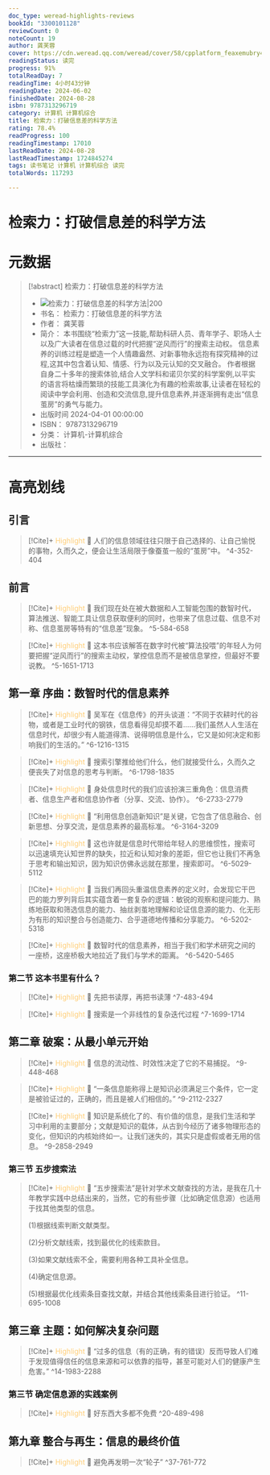 ```yaml
---
doc_type: weread-highlights-reviews
bookId: "3300101128"
reviewCount: 0
noteCount: 19
author: 龚芙蓉
cover: https://cdn.weread.qq.com/weread/cover/58/cpplatform_feaxemubry47bnkzylqzwv/t7_cpplatform_feaxemubry47bnkzylqzwv1716796541.jpg
readingStatus: 读完
progress: 91%
totalReadDay: 7
readingTime: 4小时43分钟
readingDate: 2024-06-02
finishedDate: 2024-08-28
isbn: 9787313296719
category: 计算机 计算机综合
title: 检索力：打破信息差的科学方法
rating: 78.4%
readProgress: 100
readingTimestamp: 17010
lastReadDate: 2024-08-28
lastReadTimestamp: 1724845274
tags: 读书笔记 计算机 计算机综合 读完
totalWords: 117293

---
```


# 检索力：打破信息差的科学方法

# 元数据
> [!abstract] 检索力：打破信息差的科学方法
> - ![ 检索力：打破信息差的科学方法|200](https://cdn.weread.qq.com/weread/cover/58/cpplatform_feaxemubry47bnkzylqzwv/t7_cpplatform_feaxemubry47bnkzylqzwv1716796541.jpg)
> - 书名： 检索力：打破信息差的科学方法
> - 作者： 龚芙蓉
> - 简介： 本书围绕“检索力”这一技能,帮助科研人员、青年学子、职场人士以及广大读者在信息过载的时代把握“逆风而行”的搜索主动权。 信息素养的训练过程是塑造一个人情趣盎然、对新事物永远抱有探究精神的过程,这其中包含着认知、情感、行为以及元认知的交叉融合。 作者根据自身二十多年的搜索体验,结合人文学科和诺贝尔奖的科学案例,以平实的语言将枯燥而繁琐的技能工具演化为有趣的检索故事,让读者在轻松的阅读中学会利用、创造和交流信息,提升信息素养,并逐渐拥有走出“信息茧房”的勇气与能力。
> - 出版时间 2024-04-01 00:00:00
> - ISBN： 9787313296719
> - 分类： 计算机-计算机综合
> - 出版社： 



---

# 高亮划线

## 引言

> [!Cite]+ <span style="color: #ffce78;">Highlight</span>
> 📌 人们的信息领域往往只限于自己选择的、让自己愉悦的事物，久而久之，便会让生活局限于像蚕茧一般的“茧房”中。
> ^4-352-404
## 前言

> [!Cite]+ <span style="color: #ffce78;">Highlight</span>
> 📌 我们现在处在被大数据和人工智能包围的数智时代，算法推送、智能工具让信息获取便利的同时，也带来了信息过载、信息不对称、信息茧房等特有的“信息差”现象。
> ^5-584-658

> [!Cite]+ <span style="color: #ffce78;">Highlight</span>
> 📌 这本书应该解答在数字时代被“算法投喂”的年轻人为何要把握“逆风而行”的搜索主动权，掌控信息而不是被信息掌控，但最好不要说教。
> ^5-1651-1713
## 第一章 序曲：数智时代的信息素养

> [!Cite]+ <span style="color: #ffce78;">Highlight</span>
> 📌 吴军在《信息传》的开头谈道：“不同于农耕时代的谷物，或者是工业时代的钢铁，信息看得见却摸不着……我们虽然人人生活在信息时代，却很少有人能道得清、说得明信息是什么，它又是如何决定和影响我们的生活的。”
> ^6-1216-1315

> [!Cite]+ <span style="color: #ffce78;">Highlight</span>
> 📌 搜索引擎推给他们什么，他们就接受什么，久而久之便丧失了对信息的思考与判断。
> ^6-1798-1835

> [!Cite]+ <span style="color: #ffce78;">Highlight</span>
> 📌 身处信息时代的我们应该扮演三重角色：信息消费者、信息生产者和信息协作者（分享、交流、协作）。
> ^6-2733-2779

> [!Cite]+ <span style="color: #ffce78;">Highlight</span>
> 📌 “利用信息创造新知识”是关键，它包含了信息融合、创新思想、分享交流，是信息素养的最高标准。
> ^6-3164-3209

> [!Cite]+ <span style="color: #ffce78;">Highlight</span>
> 📌 这也许就是信息时代带给年轻人的思维惯性，搜索可以迅速填充认知世界的缺失，拉近和认知对象的差距，但它也让我们不再急于思考和输出知识，因为知识仿佛永远就在那里，搜索即可。
> ^6-5029-5112

> [!Cite]+ <span style="color: #ffce78;">Highlight</span>
> 📌 当我们再回头重温信息素养的定义时，会发现它干巴巴的能力罗列背后其实蕴含着一套复杂的逻辑：敏锐的观察和提问能力、熟练地获取和筛选信息的能力、抽丝剥茧地理解和论证信息源的能力、化无形为有形的知识整合与创造能力、合乎道德地传播和分享能力。
> ^6-5202-5318

> [!Cite]+ <span style="color: #ffce78;">Highlight</span>
> 📌 数智时代的信息素养，相当于我们和学术研究之间的一座桥，这座桥极大地拉近了我们与学术的距离。
> ^6-5420-5465
### 第二节 这本书里有什么？

> [!Cite]+ <span style="color: #ffce78;">Highlight</span>
> 📌 先把书读厚，再把书读薄
> ^7-483-494

> [!Cite]+ <span style="color: #ffce78;">Highlight</span>
> 📌 搜索是一个非线性的复杂迭代过程
> ^7-1699-1714
## 第二章 破案：从最小单元开始

> [!Cite]+ <span style="color: #ffce78;">Highlight</span>
> 📌 信息的流动性、时效性决定了它的不易捕捉。
> ^9-448-468

> [!Cite]+ <span style="color: #ffce78;">Highlight</span>
> 📌 “一条信息能称得上是知识必须满足三个条件，它一定是被验证过的，正确的，而且是被人们相信的。”
> ^9-2112-2327

> [!Cite]+ <span style="color: #ffce78;">Highlight</span>
> 📌 知识是系统化了的、有价值的信息，是我们生活和学习中利用的主要部分；文献是知识的载体，从古到今经历了诸多物理形态的变化，但知识的内核始终如一。让我们迷失的，其实只是虚假或者无用的信息。
> ^9-2858-2949
### 第三节 五步搜索法

> [!Cite]+ <span style="color: #ffce78;">Highlight</span>
> 📌 “五步搜索法”是针对学术文献查找的方法，是我在几十年教学实践中总结出来的，当然，它的有些步骤（比如确定信息源）也适用于找其他类型的信息。
>
>(1)根据线索判断文献类型。
>
>(2)分析文献线索，找到最优化的线索款目。
>
>(3)如果文献线索不全，需要利用各种工具补全信息。
>
>(4)确定信息源。
>
>(5)根据最优化线索条目查找文献，并结合其他线索条目进行验证。
> ^11-695-1008
## 第三章 主题：如何解决复杂问题

> [!Cite]+ <span style="color: #ffce78;">Highlight</span>
> 📌 “过多的信息（有的正确，有的错误）反而导致人们难于发现值得信任的信息来源和可以依靠的指导，甚至可能对人们的健康产生危害。”
> ^14-1983-2288
### 第三节 确定信息源的实践案例

> [!Cite]+ <span style="color: #ffce78;">Highlight</span>
> 📌 好东西大多都不免费
> ^20-489-498
## 第九章 整合与再生：信息的最终价值

> [!Cite]+ <span style="color: #ffce78;">Highlight</span>
> 📌 避免再发明一次“轮子”
> ^37-761-772

